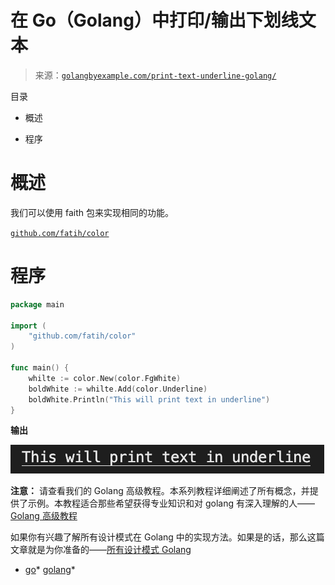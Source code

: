 <!--yml

类别：未分类

日期：2024-10-13 06:41:41

-->

# 在 Go（Golang）中打印/输出下划线文本

> 来源：[`golangbyexample.com/print-text-underline-golang/`](https://golangbyexample.com/print-text-underline-golang/)

目录

+   概述

+   程序

# **概述**

我们可以使用 faith 包来实现相同的功能。

[`github.com/fatih/color`](https://github.com/fatih/color)

# **程序**

```go
package main

import (
	"github.com/fatih/color"
)

func main() {
	whilte := color.New(color.FgWhite)
	boldWhite := whilte.Add(color.Underline)
	boldWhite.Println("This will print text in underline")
}
```

**输出**

![](img/2eb07d779bd64ce2bab39e19b5d1c89e.png)

**注意：** 请查看我们的 Golang 高级教程。本系列教程详细阐述了所有概念，并提供了示例。本教程适合那些希望获得专业知识和对 golang 有深入理解的人——[Golang 高级教程](https://golangbyexample.com/golang-comprehensive-tutorial/)

如果你有兴趣了解所有设计模式在 Golang 中的实现方法。如果是的话，那么这篇文章就是为你准备的——[所有设计模式 Golang](https://golangbyexample.com/all-design-patterns-golang/)

+   [go](https://golangbyexample.com/tag/go/)*   [golang](https://golangbyexample.com/tag/golang/)*

